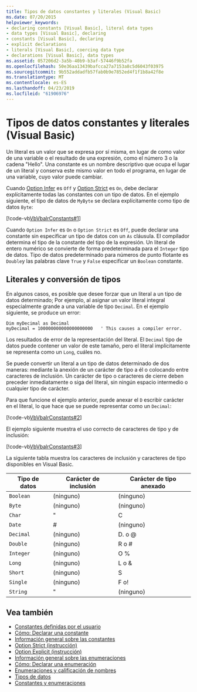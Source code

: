 ```yaml
---
title: Tipos de datos constantes y literales (Visual Basic)
ms.date: 07/20/2015
helpviewer_keywords:
- declaring constants [Visual Basic], literal data types
- data types [Visual Basic], declaring
- constants [Visual Basic], declaring
- explicit declarations
- literals [Visual Basic], coercing data type
- declarations [Visual Basic], data types
ms.assetid: 057206d2-3a5b-40b9-b3af-57446f9b52fa
ms.openlocfilehash: 50e36aa13439bafcca27a7153a8c5d6043f03975
ms.sourcegitcommit: 9b552addadfb57fab0b9e7852ed4f1f1b8a42f8e
ms.translationtype: MT
ms.contentlocale: es-ES
ms.lasthandoff: 04/23/2019
ms.locfileid: "61906976"
---
```

# <a name="constant-and-literal-data-types-visual-basic"></a>Tipos de datos constantes y literales (Visual Basic)
Un literal es un valor que se expresa por sí misma, en lugar de como valor de una variable o el resultado de una expresión, como el número 3 o la cadena "Hello". Una constante es un nombre descriptivo que ocupa el lugar de un literal y conserva este mismo valor en todo el programa, en lugar de una variable, cuyo valor puede cambiar.  
  
 Cuando [Option Infer](../../../../visual-basic/language-reference/statements/option-infer-statement.md) es `Off` y [Option Strict](../../../../visual-basic/language-reference/statements/option-strict-statement.md) es `On`, debe declarar explícitamente todas las constantes con un tipo de datos. En el ejemplo siguiente, el tipo de datos de `MyByte` se declara explícitamente como tipo de datos `Byte`:  
  
 [!code-vb[VbVbalrConstants#1](~/samples/snippets/visualbasic/VS_Snippets_VBCSharp/VbVbalrConstants/VB/Class1.vb#1)]  
  
 Cuando `Option Infer` es `On` o `Option Strict` es `Off`, puede declarar una constante sin especificar un tipo de datos con un `As` cláusula. El compilador determina el tipo de la constante del tipo de la expresión. Un literal de entero numérico se convierte de forma predeterminada para el `Integer` tipo de datos. Tipo de datos predeterminado para números de punto flotante es `Double`y las palabras clave `True` y `False` especificar un `Boolean` constante.  
  
## <a name="literals-and-type-coercion"></a>Literales y conversión de tipos  
 En algunos casos, es posible que desee forzar que un literal a un tipo de datos determinado; Por ejemplo, al asignar un valor literal integral especialmente grande a una variable de tipo `Decimal`. En el ejemplo siguiente, se produce un error:  
  
```  
Dim myDecimal as Decimal  
myDecimal = 100000000000000000000   ' This causes a compiler error.  
```  
  
 Los resultados de error de la representación del literal. El `Decimal` tipo de datos puede contener un valor de este tamaño, pero el literal implícitamente se representa como un `Long`, cuáles no.  
  
 Se puede convertir un literal a un tipo de datos determinado de dos maneras: mediante la anexión de un carácter de tipo a él o colocando entre caracteres de inclusión. Un carácter de tipo o caracteres de cierre deben preceder inmediatamente o siga del literal, sin ningún espacio intermedio o cualquier tipo de carácter.  
  
 Para que funcione el ejemplo anterior, puede anexar el `D` escribir carácter en el literal, lo que hace que se puede representar como un `Decimal`:  
  
 [!code-vb[VbVbalrConstants#2](~/samples/snippets/visualbasic/VS_Snippets_VBCSharp/VbVbalrConstants/VB/Class1.vb#2)]  
  
 El ejemplo siguiente muestra el uso correcto de caracteres de tipo y de inclusión:  
  
 [!code-vb[VbVbalrConstants#3](~/samples/snippets/visualbasic/VS_Snippets_VBCSharp/VbVbalrConstants/VB/Class1.vb#3)]  
  
 La siguiente tabla muestra los caracteres de inclusión y caracteres de tipo disponibles en Visual Basic.  
  
|Tipo de datos|Carácter de inclusión|Carácter de tipo anexado|  
|---|---|---|  
|`Boolean`|(ninguno)|(ninguno)|  
|`Byte`|(ninguno)|(ninguno)|  
|`Char`|"|C|  
|`Date`|#|(ninguno)|  
|`Decimal`|(ninguno)|D. o @|  
|`Double`|(ninguno)|R o #|  
|`Integer`|(ninguno)|O %|  
|`Long`|(ninguno)|L o &|  
|`Short`|(ninguno)|S|  
|`Single`|(ninguno)|F o!|  
|`String`|"|(ninguno)|  
  
## <a name="see-also"></a>Vea también

- [Constantes definidas por el usuario](../../../../visual-basic/programming-guide/language-features/constants-enums/user-defined-constants.md)
- [Cómo: Declarar una constante](../../../../visual-basic/programming-guide/language-features/constants-enums/how-to-declare-a-constant.md)
- [Información general sobre las constantes](../../../../visual-basic/programming-guide/language-features/constants-enums/constants-overview.md)
- [Option Strict (instrucción)](../../../../visual-basic/language-reference/statements/option-strict-statement.md)
- [Option Explicit (instrucción)](../../../../visual-basic/language-reference/statements/option-explicit-statement.md)
- [Información general sobre las enumeraciones](../../../../visual-basic/programming-guide/language-features/constants-enums/enumerations-overview.md)
- [Cómo: Declarar una enumeración](../../../../visual-basic/programming-guide/language-features/constants-enums/how-to-declare-enumerations.md)
- [Enumeraciones y calificación de nombres](../../../../visual-basic/programming-guide/language-features/constants-enums/enumerations-and-name-qualification.md)
- [Tipos de datos](../../../../visual-basic/language-reference/data-types/index.md)
- [Constantes y enumeraciones](../../../../visual-basic/language-reference/constants-and-enumerations.md)
